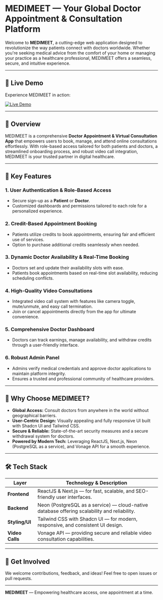 # MEDIMEET — Your Global Doctor Appointment & Consultation Platform

Welcome to **MEDIMEET**, a cutting-edge web application designed to revolutionize the way patients connect with doctors worldwide. Whether you're seeking medical advice from the comfort of your home or managing your practice as a healthcare professional, MEDIMEET offers a seamless, secure, and intuitive experience.


---

## 🚀 Live Demo

Experience MEDIMEET in action:

[![Live Demo](https://img.shields.io/badge/Live-Demo-brightgreen?style=flat-square)](https://medimeet-self.vercel.app/)

---

## 🚀 Overview

MEDIMEET is a comprehensive **Doctor Appointment & Virtual Consultation App** that empowers users to book, manage, and attend online consultations effortlessly. With role-based access tailored for both patients and doctors, a streamlined onboarding process, and robust video call integration, MEDIMEET is your trusted partner in digital healthcare.

---

## 🔑 Key Features

### 1. User Authentication & Role-Based Access
- Secure sign-up as a **Patient** or **Doctor**.
- Customized dashboards and permissions tailored to each role for a personalized experience.

### 2. Credit-Based Appointment Booking
- Patients utilize credits to book appointments, ensuring fair and efficient use of services.
- Option to purchase additional credits seamlessly when needed.

### 3. Dynamic Doctor Availability & Real-Time Booking
- Doctors set and update their availability slots with ease.
- Patients book appointments based on real-time slot availability, reducing scheduling conflicts.

### 4. High-Quality Video Consultations
- Integrated video call system with features like camera toggle, mute/unmute, and easy call termination.
- Join or cancel appointments directly from the app for ultimate convenience.

### 5. Comprehensive Doctor Dashboard
- Doctors can track earnings, manage availability, and withdraw credits through a user-friendly interface.

### 6. Robust Admin Panel
- Admins verify medical credentials and approve doctor applications to maintain platform integrity.
- Ensures a trusted and professional community of healthcare providers.

---

## 🌟 Why Choose MEDIMEET?

- **Global Access:** Consult doctors from anywhere in the world without geographical barriers.
- **User-Centric Design:** Visually appealing and fully responsive UI built with Shadcn UI and Tailwind CSS.
- **Secure & Reliable:** State-of-the-art security measures and a secure withdrawal system for doctors.
- **Powered by Modern Tech:** Leveraging ReactJS, Next.js, Neon (PostgreSQL as a service), and Vonage API for a smooth experience.

---

## 🛠️ Tech Stack

| Layer          | Technology & Description                                                  |
|----------------|---------------------------------------------------------------------------|
| **Frontend**   | ReactJS & Next.js — for fast, scalable, and SEO-friendly user interfaces.  |
| **Backend**    | Neon (PostgreSQL as a service) — cloud-native database offering scalability and reliability. |
| **Styling/UI** | Tailwind CSS with Shadcn UI — for modern, responsive, and consistent UI design. |
| **Video Calls**| Vonage API — providing secure and reliable video consultation capabilities. |

---

## 🤝 Get Involved

We welcome contributions, feedback, and ideas! Feel free to open issues or pull requests.

---

**MEDIMEET** — Empowering healthcare access, one appointment at a time.



